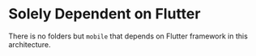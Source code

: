 # Solely Dependent on Flutter

There is no folders but `mobile` that depends on Flutter framework in this architecture.